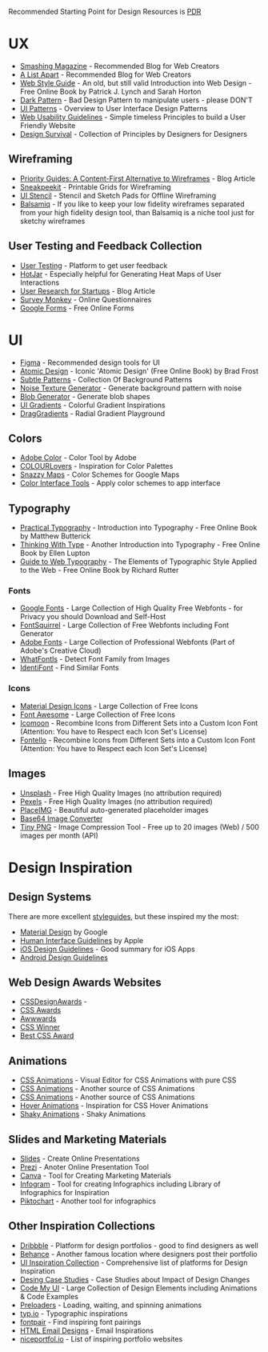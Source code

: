 Recommended Starting Point for Design Resources is [PDR](https://www.productdesignresources.com/)

# UX

* [Smashing Magazine](https://www.smashingmagazine.com/) - Recommended Blog for Web Creators
* [A List Apart](https://alistapart.com/articles/) - Recommended Blog for Web Creators
* [Web Style Guide](https://webstyleguide.com/) - An old, but still valid Introduction into Web Design - Free Online Book by Patrick J. Lynch and Sarah Horton
* [Dark Pattern](https://www.darkpatterns.org/) - Bad Design Pattern to manipulate users - please DON'T
* [UI Patterns](http://ui-patterns.com/patterns) - Overview to User Interface Design Patterns
* [Web Usability Guidelines](https://www.userfocus.co.uk/resources/guidelines.html) - Simple timeless Principles to build a User Friendly Website
* [Design Survival](https://www.richardbaird.co.uk/design-survival) - Collection of Principles by Designers for Designers

## Wireframing

* [Priority Guides: A Content-First Alternative to Wireframes](http://alistapart.com/article/priority-guides-a-content-first-alternative-to-wireframes/) - Blog Article
* [Sneakpeekit](https://sneakpeekit.com/) - Printable Grids for Wireframing
* [UI Stencil](https://www.uistencils.com/) - Stencil and Sketch Pads for Offline Wireframing
* [Balsamiq](https://balsamiq.com/) - If you like to keep your low fidelity wireframes separated from your high fidelity design tool, than Balsamiq is a niche tool just for sketchy wireframes

## User Testing and Feedback Collection

* [User Testing](https://www.usertesting.com/) - Platform to get user feedback
* [HotJar](https://www.hotjar.com/) - Especially helpful for Generating Heat Maps of User Interactions
* [User Research for Startups](https://medium.com/startup-garage-at-station-f/creative-user-research-tactics-for-startups-3742ee522c60) - Blog Article
* [Survey Monkey](https://www.surveymonkey.de/) - Online Questionnaires
* [Google Forms](https://www.google.de/intl/de/forms/about/) - Free Online Forms


# UI

* [Figma](https://www.figma.com/) - Recommended design tools for UI
* [Atomic Design](https://atomicdesign.bradfrost.com/table-of-contents/) - Iconic 'Atomic Design' (Free Online Book) by Brad Frost
* [Subtle Patterns](https://www.toptal.com/designers/subtlepatterns/) - Collection Of Background Patterns
* [Noise Texture Generator](https://www.noisetexturegenerator.com/) - Generate background pattern with noise
* [Blob Generator](https://blobs.app/) - Generate blob shapes
* [UI Gradients](https://uigradients.com/) - Colorful Gradient Inspirations
* [DragGradients](https://uigradients.com/) - Radial Gradient Playground


## Colors

* [Adobe Color](https://color.adobe.com/) - Color Tool by Adobe
* [COLOURLovers](https://www.colourlovers.com/) - Inspiration for Color Palettes
* [Snazzy Maps](https://snazzymaps.com/) - Color Schemes for Google Maps
* [Color Interface Tools](https://material.io/resources/color) - Apply color schemes to app interface



## Typography

* [Practical Typography](https://practicaltypography.com/) - Introduction into Typography - Free Online Book by Matthew Butterick
* [Thinking With Type](http://thinkingwithtype.com/) - Another Introduction into Typography - Free Online Book by Ellen Lupton
* [Guide to Web Typography](http://webtypography.net/toc/) - The Elements of Typographic Style Applied to the Web - Free Online Book by Richard Rutter


### Fonts

* [Google Fonts](https://fonts.google.com/) - Large Collection of High Quality Free Webfonts - for Privacy you should Download and Self-Host
* [FontSquirrel](https://www.fontsquirrel.com/) - Large Collection of Free Webfonts including Font Generator
* [Adobe Fonts](https://fonts.adobe.com/) - Large Collection of Professional Webfonts (Part of Adobe's Creative Cloud)
* [WhatFontIs](https://www.whatfontis.com/) - Detect Font Family from Images
* [IdentiFont](http://www.identifont.com/) - Find Similar Fonts


### Icons

* [Material Design Icons](https://fonts.google.com/icons) - Large Collection of Free Icons
* [Font Awesome](https://fontawesome.com/) - Large Collection of Free Icons
* [Icomoon](https://icomoon.io/app/#/select) - Recombine Icons from Different Sets into a Custom Icon Font (Attention: You have to Respect each Icon Set's License)
* [Fontello](https://fontello.com/) - Recombine Icons from Different Sets into a Custom Icon Font (Attention: You have to Respect each Icon Set's License)


## Images

* [Unsplash](https://unsplash.com/) - Free High Quality Images (no attribution required)
* [Pexels](https://www.pexels.com/) - Free High Quality Images (no attribution required)
* [PlaceIMG](http://placeimg.com/) - Beautiful auto-generated placeholder images
* [Base64 Image Converter](https://www.base64-image.de/) 
* [Tiny PNG](https://tinypng.com/) - Image Compression Tool - Free up to 20 images (Web) / 500 images per month (API)

# Design Inspiration

## Design Systems

There are more excellent [styleguides](http://styleguides.io/), but these inspired my the most:

* [Material Design](https://material.io/design) by Google
* [Human Interface Guidelines](https://developer.apple.com/design/human-interface-guidelines/) by Apple
* [iOS Design Guidelines](https://ivomynttinen.com/blog/ios-design-guidelines) - Good summary for iOS Apps
* [Android Design Guidelines](https://developer.android.com/design)
 
## Web Design Awards Websites

* [CSSDesignAwards](https://www.cssdesignawards.com/) - 
* [CSS Awards](https://css-awards.com/)
* [Awwwards](https://www.awwwards.com/)
* [CSS Winner](https://www.csswinner.com/)
* [Best CSS Award](https://www.bestcssaward.com/)

## Animations

* [CSS Animations](https://animista.net/) - Visual Editor for CSS Animations with pure CSS
* [CSS Animations](https://www.minimamente.com/project/magic/) - Another source of CSS Animations
* [CSS Animations](https://cssanimation.io//) - Another source of CSS Animations
* [Hover Animations](https://ianlunn.github.io/Hover) - Inspiration for CSS Hover Animations
* [Shaky Animations](https://elrumordelaluz.github.io/csshake/) - Shaky Animations


## Slides and Marketing Materials

* [Slides](https://slides.com/) - Create Online Presentations
* [Prezi](https://prezi.com/) - Anoter Online Presentation Tool
* [Canva](https://www.canva.com/) - Tool for Creating Marketing Materials 
* [Infogram](https://infogram.com/) - Tool for creating Infographics including Library of Infographics for Inspiration
* [Piktochart](https://piktochart.com/) - Another tool for infographics

## Other Inspiration Collections

* [Dribbble](https://dribbble.com/) - Platform for design portfolios - good to find designers as well
* [Behance](https://www.behance.net/) - Another famous location where designers post their portfolio
* [UI Inspiration Collection](https://www.productdesignresources.com/ui-design-inspiration-resources) - Comprehensive list of platforms for Design Inspiration
* [Desing Case Studies](https://web.dev/tags/case-study/) - Case Studies about Impact of Design Changes 
* [Code My UI](https://codemyui.com/) - Large Collection of Design Elements including Animations & Code Examples
* [Preloaders](https://icons8.com/preloaders) - Loading, waiting, and spinning animations
* [typ.io](https://typ.io/) - Typographic inspirations
* [fontpair](https://www.fontpair.co/) - Find inspiring font pairings
* [HTML Email Designs](http://htmlemaildesigns.com/) - Email Inspirations
* [niceportfol.io](http://niceportfol.io/) - List of inspiring portfolio websites